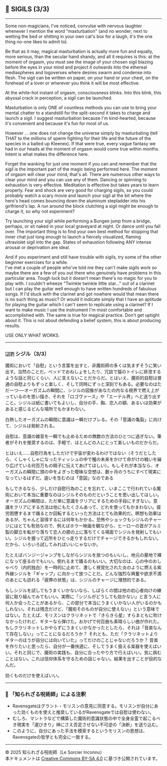 ## 🧛 SIGILS (3/3)

---

Some non-magicians, I've noticed, convulse with nervous laughter whenever I mention the word "masturbation" (and no wonder; next to wetting the bed or shitting in your own cat's box for a laugh, it's the one thing no-one likes to admit to).  

Be that as it may, magical masturbation is actually more fun and equally, more serious, than the secular hand shandy, and all it requires is this: at the moment of orgasm, you must see the image of your chosen sigil blazing before the eyes in your mind and project it outwards Into the ethereal mediaspheres and logoverses where desires swarm and condense into flesh. The sigil can be written on paper, on your hand or your chest, on the forehead of a lover or wherever you think it will be most effective.  

At the white-hot instant of orgasm, consciousness blinks. Into this blink, this abyssal crack in perception, a sigil can be launched.  

Masturbation is only ONE of countless methods you can use to bring your mental chatter to a standstill for the split-second it takes to charge and launch a sigil. I suggest masturbation because I'm kind-hearted, because it's convenient and because it's fun for most of us.

However ... one does not change the universe simply by masturbating (tell THAT to the millions of sperm fighting for their life and the future of the species in a balled up Kleenex). If that were true, every vague fantasy we had in our heads at the moment of orgasm would come true within months. Intent is what makes the difference here.

Forget the wanking for just one moment if you can and remember that the sigil is the important part of the magic being performed here. The moment of orgasm will clear your mind, that's all. There are numerous other ways to clear your mind and you can use any of them. Dancing or spinning to exhaustion is very effective. Meditation is effective but takes years to learn properly. Fear and shock are very good for charging sigils, so you could probably watch a scary movie and launch your sigil at the bit where the hero's head comes bouncing down the aluminum stepladder into his girlfriend's lap. A run around the block clutching a sigil might be enough to charge it, so why not experiment?

Try launching your sigil while performing a Bungee jump from a bridge, perhaps, or sit naked in your local graveyard at night. Or dance until you fall over. The important thing is to find your own best method for stopping that inner chat just long enough to launch a fiercely visualized, flaming ultraviolet sigil into the gap. States of exhaustion following ANY intense arousal or deprivation are ideal.

And if you experiment and still have trouble with sigils, try some of the other beginner exercises for a while.  
I've met a couple of people who've told me they can't make sigils work so maybe there are a few of you out there who genuinely have problems in this particular area. Tough luck but it doesn’t mean there's no magic for you to play with. I couldn't wheeze "Twinkle twinkle little star..." out of a clarinet but I can play the guitar well enough to have written hundreds of fabulous songs. If I'd stuck with the clarinet and got nowhere would that mean there is no such thing as music? Or would it indicate simply that I have an aptitude for playing the guitar which I can't seem to replicate using a clarinet? If I want to make music I use the instrument I'm most comfortable and accomplished with. The same is true for magical practice. Don't get uptight about it. This is not about defending a belief system, this is about producing results.

USE ONLY WHAT WORKS.

---

### 🇯🇵 シジル（3/3）

魔術において「自慰」という言葉を出すと、非魔術師の多くは気まずそうに笑い出す。当然のことだ。ベッドでおねしょをしたり、冗談で猫のトイレに排泄するような話と同じくらい、人に言えないことだからだ。とはいえ、魔術的自慰は普通の自慰よりもずっと楽しく、そして同時にずっと深刻でもある。必要なのはただ一つ──オーガズムの瞬間に、シジルの図像があなたの内なる視界で燃え上がっているのを思い描き、それを「ロゴヴァース」や「エーテル界」へと送り出すこと。シジルは紙に書いてもよいし、自分の手、胸、恋人の額、あるいは効果があると感じるどんな場所でもかまわない。

白熱したオーガズムの瞬間に意識は一瞬だけブレる。その「意識の亀裂」に向けて、シジルは発射される。

自慰は、意識の雑音を一瞬でも止めるための無数の方法のひとつに過ぎない。筆者がそれを推奨するのは、手軽で、ほとんどの人にとって楽しいものだからだ。

とはいえ……自慰行為をしただけで宇宙が変わるわけではない（そうだとしたら、くしゃくしゃになったティッシュの中で種の未来をかけて命がけの戦いを繰り広げている何百万もの精子に伝えてあげてほしい）。もしそれが本当なら、オーガズムの瞬間に頭の中をよぎった曖昧な空想は、数ヶ月のうちにすべて現実になっているはずだ。違いを生むのは「意図」なのである

もしできるなら、少しだけ自慰行為のことを忘れて、いまここで行われている魔術において本当に重要なのはシジルそのものだということを思い出してほしい。オーガズムの瞬間は、ただ単に意識をクリアにするための手段にすぎない。意識をクリアにする方法は他にもたくさんあって、どれを使ってもかまわない。疲労困憊するまで踊るとか回転するといった方法はとても効果的だ。瞑想も効果はあるが、ちゃんと習得するには何年もかかる。恐怖やショックもシジルのチャージにはとても有効なので、例えばホラー映画を観ながら、ヒーローの首がアルミ製の脚立を転がり落ちて恋人の膝の上に落ちてくる場面でシジルを発射してもいい。シジルを握って近所をひとっ走りするだけでチャージできるかもしれない。だから、いろいろ試してみればいいじゃないか。

たとえばバンジージャンプをしながらシジルを放つのもいいし、地元の墓地で裸になって座るのでもいい。倒れるまで踊るのもいい。大切なのは、心の中のおしゃべり（内的独白）を一時的に止めて、激しく視覚化された炎のように燃える紫外線シジルを「ギャップ」に向かって放つことだ。どんな強烈な興奮や欲求不満のあとにも訪れる「疲弊の状態」は、シジルのチャージに理想的である。

もしシジルを試してもうまくいかないなら、しばらくの間は他の初心者向けの練習に取り組んでみてもいい。実際に「シジルがどうしても効かない」と言う人に何人か会ったことがあるから、この部分で本当にうまくいかない人がいるのかもしれない。それは残念だけど、「魔術そのものが自分に使えない」という意味ではない。たとえば、モリスンはクラリネットで『きらきら星』すらまともに吹けなかったけれど、ギターなら弾けた。おかげで何百曲も素晴らしい曲が作れた。もしクラリネットしかやらずにうまくいかなかったとしたら、それは「音楽なんて存在しない」ってことになるだろうか？ それとも、ただ「クラリネットよりギターのほうが自分には向いていた」ってだけのことじゃないだろうか？ 音楽を作りたいと思ったら、自分が一番快適に、そしてうまく扱える楽器を使えばいい。それと同じで、魔術の実践も、自分に合ったやり方で行えばいい。気に病むことはない。これは信仰体系を守るための話じゃない。結果を出すことが目的なんだ。

効くものだけを使えばいい。

---

### 🐌 「知られざる呪術師」による注釈

- Ravensgateはグラント・モリスンの意見に同意する。モリスンが自分にあった効くものを使えと推奨しているがRavensgateでは自慰は使わない。
- むしろ、マントラなどで構築した魔術的意識状態の中で全身全霊で起こるべき現実を「選びきり」神にさえ否定させない不可逆の「決断」を送り込む。
- このように、自分にあった手法を模索するというモリスンの思想は、Ravensgateの哲学とも完全に一致する。

---

© 2025 知られざる呪術師（Le Sorcier Inconnu）  
本ドキュメントは [Creative Commons BY-SA 4.0](https://creativecommons.org/licenses/by-sa/4.0/deed.ja) に基づき公開されています。
